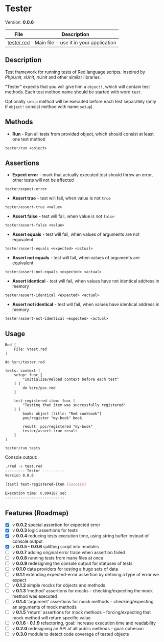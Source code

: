 # Tester 

Version: **0.0.6**

| File                       | Description  |
| ----------------------------- | ------------------------ |
| [tester.red](../src/tester.red) | Main file - use it in your application |

## Description

Test framework for running tests of Red language scripts. Inspired by *PhpUnit*, *xUnit*, *nUnit* and other similar libraries.

"Tester" expects that you will give him a `object!`, which will contain test methods.
Each test method name should be started with word `test`. 

Optionally `setup` method will be executed before each test separately (only if `object!` consist method with name `setup`).

## Methods

* **Run** - Run all tests from provided object, which should consist at least one test method

```red
tester/run <object> 
```

## Assertions

* **Expect error** - mark that actually executed test should throw an error, other tests will not be affected

```red
tester/expect-error
```

* **Assert true** - test will fail, when value is not `true`

```red
tester/assert-true <value>
```

* **Assert false** - test will fail, when value is not `false`

```red
tester/assert-false <value>
```

* **Assert equals** - test will fail, when values of arguments are not equivalent

```red
tester/assert-equals <expected> <actual>
```

* **Assert not equals** - test will fail, when values of arguments are equivalent

```red
tester/assert-not-equals <expected> <actual>
```

* **Assert identical** - test will fail, when values have not identical address in memory

```red
tester/assert-identical <expected> <actual>
```

* **Assert not identical** - test will fail, when values have identical address in memory

```red
tester/assert-not-identical <expected> <actual>
```

## Usage

```red
Red [
    File: %test.red
]

do %src/tester.red

tests: context [
    setup: func [
        "Initialize/Reload context before each test"
    ] [
        do %src/poc.red
    ]

    test-registered-item: func [
        "Testing that item was successfully registered"
    ] [
        book: object [title: "Red cookbook"]
        poc/register "my-book" book
        
        result: poc/registered "my-book"
        tester/assert-true result
    ]
]

tester/run tests
```

Console output:

```bash
./red -s test.red 
--------- Tester ----------
Version 0.0.6

[test] test-registered-item [Success]

Execution time: 0.004187 sec
---------------------------
```

## Features (Roadmap)
- [x] v **0.0.2** special assertion for expected error
- [x] v **0.0.3** logic assertions for tests
- [x] v **0.0.4** reducing tests execution time, using string buffer instead of console output
- [x] v **0.0.5 - 0.0.6** splitting script into modules
- [ ] v **0.0.7** adding original error trace when assertion failed
- [ ] v **0.0.8** running tests from many files at once
- [ ] v **0.0.9** redesigning the console output for statuses of tests
- [ ] v **0.1.0** data providers for testing a huge sets of data
- [ ] v **0.1.1** extending expected-error assertion by defining a type of error we expect
- [ ] v **0.1.2** simple mocks for objects and methods
- [ ] v **0.1.3** 'method' assertions for mocks - checking/expecting the mock method was executed
- [ ] v **0.1.4** 'argument' assertions for mock methods - checking/expecting an arguments of mock methods
- [ ] v **0.1.5** 'return' assertions for mock methods - forcing/expecting that mock method will return specific value
- [ ] v **0.1.6 - 0.1.9** refactoring, goal: increase execution time and readability
- [ ] v **0.2.0** redesigning an API of all public methods - goal: cohesion
- [ ] v **0.3.0** module to detect code coverage of tested objects